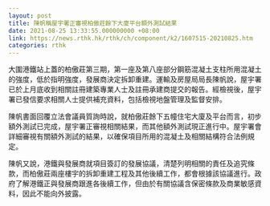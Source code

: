 ```yaml
---
layout: post
title: 陳帆稱屋宇署正審視柏傲莊餘下大廈平台額外測試結果
date: 2021-08-25 13:33:55.000000000 +08:00
link: https://news.rthk.hk/rthk/ch/component/k2/1607515-20210825.htm
categories: rthk
---
```


大圍港鐵站上蓋的柏傲莊第三期，第一座及第八座部分鋼筋混凝土支柱所用混凝土的強度，低於指明強度，發展商決定拆卸重建。運輸及房屋局局長陳帆說，屋宇署已於上月底收到相關註冊建築專業人士及註冊承建商提交的報告。經檢視後，屋宇署已發信要求相關人士提供補充資料，包括檢視地盤管理及監督安排。

陳帆書面回覆立法會議員質詢時說，就柏傲莊餘下五幢住宅大廈及平台而言，初步額外測試已完成，屋宇署正審視相關結果，而其他額外測試現正進行中。屋宇署會詳細審視有關額外測試的結果，以確保項目所用的混凝土及相關結構符合法例規定。

陳帆又說，港鐵與發展商就項目簽訂的發展協議，清楚列明相關的責任及追究條款，而柏傲莊兩座樓宇的拆卸重建工程及其他後續工作，都會根據該協議進行。政府了解港鐵正與發展商跟進各後續工作，但由於有關協議含保密條款及商業敏感資料，因此不能向外披露。
